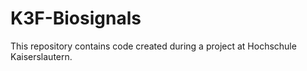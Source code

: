 # K3F-Biosignals
This repository contains code created during a project at Hochschule Kaiserslautern. 
